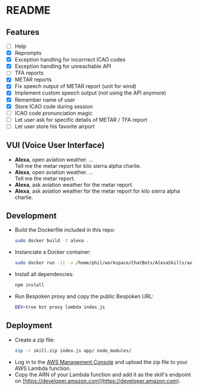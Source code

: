 # README

## Features
* [ ] Help
* [x] Reprompts
* [x] Exception handling for incorrrect ICAO codes
* [x] Exception handling for unreachable API
* [ ] TFA reports
* [x] METAR reports
* [x] Fix speech output of METAR report (unit for wind)
* [x] Implement custom speech output (not using the API anymore)
* [x] Remember name of user
* [x] Store ICAO code during session
* [ ] ICAO code pronunciation magic
* [ ] Let user ask for specific details of METAR / TFA report
* [ ] Let user store his favorite airport

## VUI (Voice User Interface)
* **Alexa**, open aviation weather. _..._  
  Tell me the metar report for kilo sierra alpha charlie.
* **Alexa**, open aviation weather. _..._  
  Tell me the metar report.
* **Alexa**, ask aviation weather for the metar report.
* **Alexa**, ask aviation weather for the metar report for kilo sierra alpha charlie.

## Development
* Build the Dockerfile included in this repo:
  ```bash
  sudo docker build -t alexa .
  ```
* Instanciate a Docker container: 
  ```bash
  sudo docker run -it -v /home/phil/workspace/ChatBots/AlexaSkills/aviation-weather/:/skill alexa
  ```
* Install all dependencies:
  ```bash
  npm install
  ```
* Run Bespoken proxy and copy the public Bespoken URL:
  ```bash
  DEV=true bst proxy lambda index.js
  ```

## Deployment
* Create a zip file:
  ```bash
  zip -r skill.zip index.js app/ node_modules/
  ```
* Log in to the [AWS Management Console](https://aws.amazon.com/console) and upload the zip file to your AWS Lambda function.
* Copy the ARN of your Lambda function and add it as the skill's endpoint on [https://developer.amazon.com](https://developer.amazon.com).
